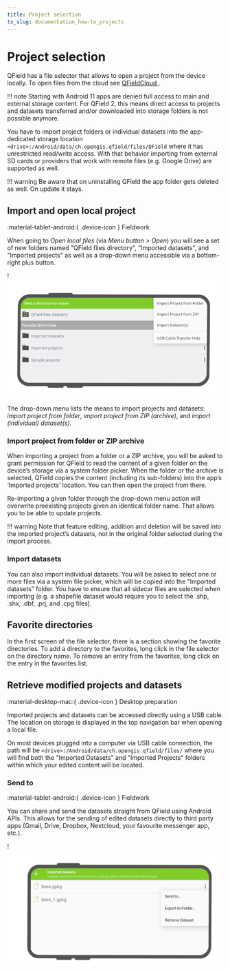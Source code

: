 ```yaml
---
title: Project selection
tx_slug: documentation_how-to_projects
---
```


# Project selection

QField has a file selector that allows to open a project from the device locally. To open files from the cloud see [QFieldCloud ](../../get-started/tutorials/get-started-qfc/).

!!! note
    Starting with Android 11 apps are denied full access to main and external storage content. For QField 2, this means direct access to projects and datasets transferred and/or downloaded into storage folders is not possible anymore.

You have to import project folders or individual datasets into the app-dedicated storage location `<drive>:/Android/data/ch.opengis.qfield/files/QField` where it has unrestricted read/write access. With that behavior importing from external SD cards or providers that work with remote files (e.g. Google Drive) are supported as well.

!!! warning
    Be aware that on uninstalling QField the app folder gets deleted as well. On update it stays.
## Import and open local project
:material-tablet-android:{ .device-icon } Fieldwork

When going to *Open local files* (via *Menu button > Open*) you will see a set of new folders named "QField files directory", "Imported datasets", and "Imported projects" as well as a drop-down menu accessible via a bottom-right plus button.

!![QField File Selector](../assets/images/howto_filebrowser.png)

The drop-down menu lists the means to import projects and datasets: *import project from folder*, *import project from ZIP (archive)*, and *import (individual) dataset(s)*.

### Import project from folder or ZIP archive
When importing a project from a folder or a ZIP archive, you will be asked to grant permission for QField to read the content of a given folder on the device’s storage via a system folder picker. When the folder or the archive is selected, QField copies the content (including its sub-folders) into the app’s ‘Imported projects’ location. You can then open the project from there.

Re-importing a given folder through the drop-down menu action will overwrite preexisting projects given an identical folder name. That allows you to be able to update projects.

!!! warning
    Note that feature editing, addition and deletion will be saved into the imported project’s datasets, not in the original folder selected during the import process.
### Import datasets
You can also import individual datasets. You will be asked to select one or more files via a system file picker, which will be copied into the "Imported datasets" folder. You have to ensure that all sidecar files are selected when importing (e.g. a shapefile dataset would require you to select the .shp, .shx, .dbf, .prj, and .cpg files).

## Favorite directories

In the first screen of the file selector, there is a section showing the
favorite directories. To add a directory to the favorites, long click in
the file selector on the directory name. To remove an entry from the
favorites, long click on the entry in the favorites list.

## Retrieve modified projects and datasets
:material-desktop-mac:{ .device-icon } Desktop preparation

Imported projects and datasets can be accessed directly using a USB cable. The location on storage is displayed in the top navigation bar when opening a local file.

On most devices plugged into a computer via USB cable connection, the path will be `<drive>:/Android/data/ch.opengis.qfield/files/` where you will find both the "Imported Datasets" and "Imported Projects" folders within which your edited content will be located.

### Send to
:material-tablet-android:{ .device-icon } Fieldwork

You can share and send the datasets straight from QField using Android APIs. This allows for the sending of edited datasets directly to third party apps (Gmail, Drive, Dropbox, Nextcloud, your favourite messenger app, etc.).

!![Send to...](../assets/images/howto_sendto.png)
